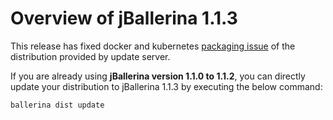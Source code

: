 # Overview of jBallerina 1.1.3

This release has fixed docker and kubernetes [packaging issue](https://github.com/ballerina-platform/ballerina-lang/issues/21141) of the distribution provided by update server.

If you are already using **jBallerina version 1.1.0 to 1.1.2**, you can directly update your distribution to jBallerina 1.1.3 by executing the below command:

`ballerina dist update`
